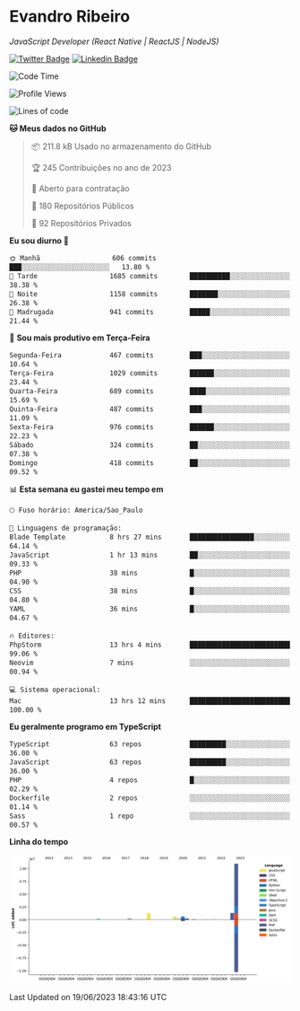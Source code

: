 # Evandro **Ribeiro**

*JavaScript Developer (React Native | ReactJS | NodeJS)*

[![Twitter Badge](https://img.shields.io/badge/-@ribeiroevandro-201B2D?style=flat-square&labelColor=201B2D&logo=twitter&logoColor=white&link=https://twitter.com/ribeiroevandro)](https://twitter.com/ribeiroevandro) 
[![Linkedin Badge](https://img.shields.io/badge/-Evandro%20Ribeiro-201B2D?style=flat-square&logo=Linkedin&logoColor=white&link=https://www.linkedin.com/in/ribeiroevandro)](https://www.linkedin.com/in/ribeiroevandro) 


<!--START_SECTION:waka-->
![Code Time](http://img.shields.io/badge/Code%20Time-3%2C234%20hrs%2030%20mins-blue)

![Profile Views](http://img.shields.io/badge/Visualizac%C3%B5es%20do%20perfil-0-blue)

![Lines of code](https://img.shields.io/badge/Desde%20o%20Hello%20World%20eu%20escrevi-15.4%20million%20linhas%20de%20c%C3%B3digo-blue)

**🐱 Meus dados no GitHub** 

> 📦 211.8 kB Usado no armazenamento do GitHub 
 > 
> 🏆 245 Contribuições no ano de 2023
 > 
> 💼 Aberto para contratação
 > 
> 📜 180 Repositórios Públicos 
 > 
> 🔑 92 Repositórios Privados 
 > 
**Eu sou diurno 🐤** 

```text
🌞 Manhã                  606 commits         ███░░░░░░░░░░░░░░░░░░░░░░   13.80 % 
🌆 Tarde                  1685 commits        ██████████░░░░░░░░░░░░░░░   38.38 % 
🌃 Noite                  1158 commits        ███████░░░░░░░░░░░░░░░░░░   26.38 % 
🌙 Madrugada              941 commits         █████░░░░░░░░░░░░░░░░░░░░   21.44 % 
```
📅 **Sou mais produtivo em Terça-Feira** 

```text
Segunda-Feira            467 commits         ███░░░░░░░░░░░░░░░░░░░░░░   10.64 % 
Terça-Feira              1029 commits        ██████░░░░░░░░░░░░░░░░░░░   23.44 % 
Quarta-Feira             689 commits         ████░░░░░░░░░░░░░░░░░░░░░   15.69 % 
Quinta-Feira             487 commits         ███░░░░░░░░░░░░░░░░░░░░░░   11.09 % 
Sexta-Feira              976 commits         ██████░░░░░░░░░░░░░░░░░░░   22.23 % 
Sábado                   324 commits         ██░░░░░░░░░░░░░░░░░░░░░░░   07.38 % 
Domingo                  418 commits         ██░░░░░░░░░░░░░░░░░░░░░░░   09.52 % 
```


📊 **Esta semana eu gastei meu tempo em** 

```text
🕑︎ Fuso horário: America/Sao_Paulo

💬 Linguagens de programação: 
Blade Template           8 hrs 27 mins       ████████████████░░░░░░░░░   64.14 % 
JavaScript               1 hr 13 mins        ██░░░░░░░░░░░░░░░░░░░░░░░   09.33 % 
PHP                      38 mins             █░░░░░░░░░░░░░░░░░░░░░░░░   04.90 % 
CSS                      38 mins             █░░░░░░░░░░░░░░░░░░░░░░░░   04.80 % 
YAML                     36 mins             █░░░░░░░░░░░░░░░░░░░░░░░░   04.67 % 

🔥 Editores: 
PhpStorm                 13 hrs 4 mins       █████████████████████████   99.06 % 
Neovim                   7 mins              ░░░░░░░░░░░░░░░░░░░░░░░░░   00.94 % 

💻 Sistema operacional: 
Mac                      13 hrs 12 mins      █████████████████████████   100.00 % 
```

**Eu geralmente programo em TypeScript** 

```text
TypeScript               63 repos            █████████░░░░░░░░░░░░░░░░   36.00 % 
JavaScript               63 repos            █████████░░░░░░░░░░░░░░░░   36.00 % 
PHP                      4 repos             █░░░░░░░░░░░░░░░░░░░░░░░░   02.29 % 
Dockerfile               2 repos             ░░░░░░░░░░░░░░░░░░░░░░░░░   01.14 % 
Sass                     1 repo              ░░░░░░░░░░░░░░░░░░░░░░░░░   00.57 % 
```



**Linha do tempo**

![Lines of Code chart](https://raw.githubusercontent.com/ribeiroevandro/ribeiroevandro/main/assets/bar_graph.png)


 Last Updated on 19/06/2023 18:43:16 UTC
<!--END_SECTION:waka-->
